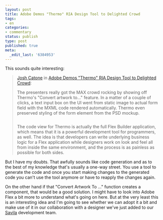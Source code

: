 ```yaml
---
layout: post
title: Adobe Demos "Thermo" RIA Design Tool to Delighted Crowd
tags:
- en
categories:
- commentary
status: publish
type: post
published: true
meta:
  _edit_last: '6384953'
---
```

<p>This sounds quite interesting:</p>

<blockquote><a href="http://www.readwriteweb.com/about_josh.php">Josh Catone</a> in <a href="http://feeds.feedburner.com/~r/readwriteweb/~3/164349251/adobe_thermo_ria_design_tool.php">Adobe Demos "Thermo" RIA Design Tool to Delighted Crowd</a>:<br>
<p>The presenters really got the MAX crowd rocking by showing off Thermo's "Convert artwork to..." feature. In a matter of a couple of clicks, a text input box on the UI went from static image to actual form field with the MXML code rendered automatically. Thermo even preserved styling of the form element from the PSD mockup.</p>

<img>

<p>The code view for Thermo is actually the full Flex Builder application, which means that it is a powerful development tool for programmers, as well. The idea is that developers can write underlying business logic for a Flex application while designers work on look and feel all from inside the same environment, and the process is as painless as possible for both sides.</p>
</blockquote>

<p>But I have my doubts. That awfully sounds like code generation and as to the best of my knowledge that's usually a one-way street. You use a tool to generate the code and once you start making changes to the generated code you can't use the tool anymore or have to reapply the changes again.</p>

<p>On the other hand if that "Convert Artwork To ..." function creates a component, that would be a good solution. I might have to look into Adobe Flex a bit more to understand what's going on here. But at the very least this is an interesting idea and I'm going to see whether we can adopt it a bit and make use of it in our collaboration with a designer we've just added to our <a href="http://www.caimito.net/caimitoEnglish/categories/Savila/">Savila</a> development team.</p>
